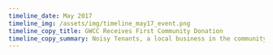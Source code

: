 ```yaml
---
timeline_date: May 2017
timeline_img: /assets/img/timeline_may17_event.png
timeline_copy_title: GWCC Receives First Community Donation
timeline_copy_summary: Noisy Tenants, a local business in the community that helps create microbusinesses for youth, donated money to GWCC programming initiatives
---
```

